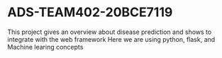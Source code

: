 # ADS-TEAM402-20BCE7119
This project gives an overview about disease prediction and shows to integrate with the web framework
Here we are using python, flask, and Machine learing concepts
